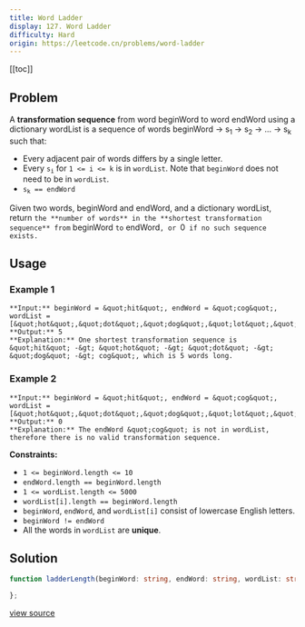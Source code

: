```yaml
---
title: Word Ladder
display: 127. Word Ladder
difficulty: Hard
origin: https://leetcode.cn/problems/word-ladder
---
```


[[toc]]

## Problem

A **transformation sequence** from word beginWord to word endWord using a dictionary wordList is a sequence of words beginWord -&gt; s<sub>1</sub> -&gt; s<sub>2</sub> -&gt; ... -&gt; s<sub>k</sub> such that:

- Every adjacent pair of words differs by a single letter.
- Every <code>s<sub>i</sub></code> for <code>1 &lt;= i &lt;= k</code> is in <code>wordList</code>. Note that <code>beginWord</code> does not need to be in <code>wordList</code>.
- <code>s<sub>k</sub> == endWord</code>

Given two words, beginWord and endWord, and a dictionary wordList, return `the **number of words** in the **shortest transformation sequence** from` beginWord `to` endWord`, or `0` if no such sequence exists.`

 ## Usage

### Example 1

```
**Input:** beginWord = &quot;hit&quot;, endWord = &quot;cog&quot;, wordList = [&quot;hot&quot;,&quot;dot&quot;,&quot;dog&quot;,&quot;lot&quot;,&quot;log&quot;,&quot;cog&quot;]
**Output:** 5
**Explanation:** One shortest transformation sequence is &quot;hit&quot; -&gt; &quot;hot&quot; -&gt; &quot;dot&quot; -&gt; &quot;dog&quot; -&gt; cog&quot;, which is 5 words long.
```

### Example 2

```
**Input:** beginWord = &quot;hit&quot;, endWord = &quot;cog&quot;, wordList = [&quot;hot&quot;,&quot;dot&quot;,&quot;dog&quot;,&quot;lot&quot;,&quot;log&quot;]
**Output:** 0
**Explanation:** The endWord &quot;cog&quot; is not in wordList, therefore there is no valid transformation sequence.
```

 
**Constraints:**

- <code>1 &lt;= beginWord.length &lt;= 10</code>
- <code>endWord.length == beginWord.length</code>
- <code>1 &lt;= wordList.length &lt;= 5000</code>
- <code>wordList[i].length == beginWord.length</code>
- <code>beginWord</code>, <code>endWord</code>, and <code>wordList[i]</code> consist of lowercase English letters.
- <code>beginWord != endWord</code>
- All the words in <code>wordList</code> are **unique**.


## Solution

```ts
function ladderLength(beginWord: string, endWord: string, wordList: string[]): number {

};
```

[view source](https://leetcode.cn/problems/word-ladder)
